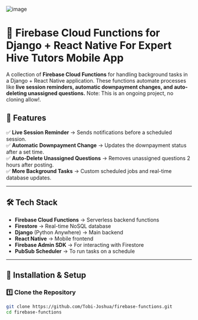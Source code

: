 ![image](https://github.com/user-attachments/assets/bb0ec7d9-a853-4629-a742-f7e2642e2652)


# 📌 Firebase Cloud Functions for Django + React Native For Expert Hive Tutors Mobile App

A collection of **Firebase Cloud Functions** for handling background tasks in a Django + React Native application. These functions automate processes like **live session reminders, automatic downpayment changes, and auto-deleting unassigned questions.**   Note: This is an ongoing project, no cloning allow!.

## 🚀 Features

✅ **Live Session Reminder** → Sends notifications before a scheduled session.  
✅ **Automatic Downpayment Change** → Updates the downpayment status after a set time.  
✅ **Auto-Delete Unassigned Questions** → Removes unassigned questions 2 hours after posting.  
✅ **More Background Tasks** → Custom scheduled jobs and real-time database updates.  

---

## 🛠 Tech Stack

- **Firebase Cloud Functions** → Serverless backend functions  
- **Firestore** → Real-time NoSQL database  
- **Django** (Python Anywhere) → Main backend  
- **React Native** → Mobile frontend  
- **Firebase Admin SDK** → For interacting with Firestore  
- **PubSub Scheduler** → To run tasks on a schedule  

---

## 🔧 Installation & Setup

### 1️⃣ Clone the Repository
```sh
git clone https://github.com/Tobi-Joshua/firebase-functions.git
cd firebase-functions

